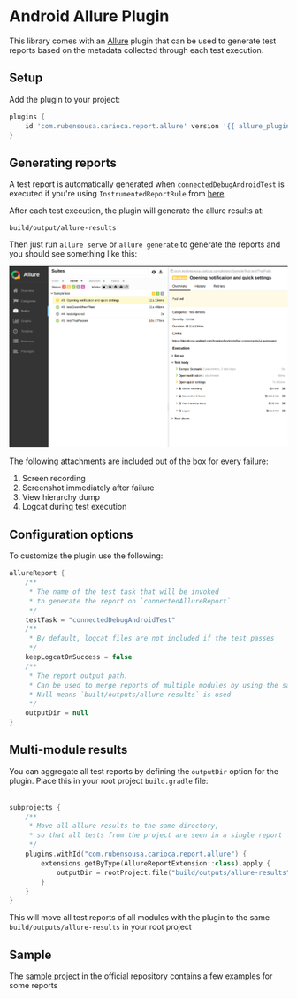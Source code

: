 # Android Allure Plugin

This library comes with an [Allure](https://allurereport.org/) plugin that can be used to generate test reports based on
the metadata collected through each test execution.

## Setup

Add the plugin to your project:

```groovy
plugins {
    id 'com.rubensousa.carioca.report.allure' version '{{ allure_plugin.version }}'
}
```

## Generating reports

A test report is automatically generated when `connectedDebugAndroidTest` is executed if you're
using `InstrumentedReportRule` from [here](test-reports-android.md)

After each test execution, the plugin will generate the allure results
at:

```
build/output/allure-results
```

Then just run `allure serve` or `allure generate` to generate the reports and you should see something like this:

![Allure report](img/allure_example.png)

The following attachments are included out of the box for every failure:

1. Screen recording
2. Screenshot immediately after failure
3. View hierarchy dump
4. Logcat during test execution

## Configuration options

To customize the plugin use the following:

```kotlin
allureReport {
    /**
     * The name of the test task that will be invoked
     * to generate the report on `connectedAllureReport`
     */
    testTask = "connectedDebugAndroidTest"
    /**
     * By default, logcat files are not included if the test passes
     */
    keepLogcatOnSuccess = false
    /**
     * The report output path.
     * Can be used to merge reports of multiple modules by using the same directory
     * Null means `built/outputs/allure-results` is used
     */
    outputDir = null
}
```

## Multi-module results

You can aggregate all test reports by defining the `outputDir` option for the plugin.
Place this in your root project `build.gradle` file:

```kotlin

subprojects {
    /**
     * Move all allure-results to the same directory,
     * so that all tests from the project are seen in a single report
     */
    plugins.withId("com.rubensousa.carioca.report.allure") {
        extensions.getByType(AllureReportExtension::class).apply {
            outputDir = rootProject.file("build/outputs/allure-results")
        }
    }
}
```

This will move all test reports of all modules with the plugin to the same `build/outputs/allure-results` in your root
project

## Sample

The [sample project](https://github.com/rubensousa/Carioca/tree/main/sample) in the official repository contains a few
examples for some reports